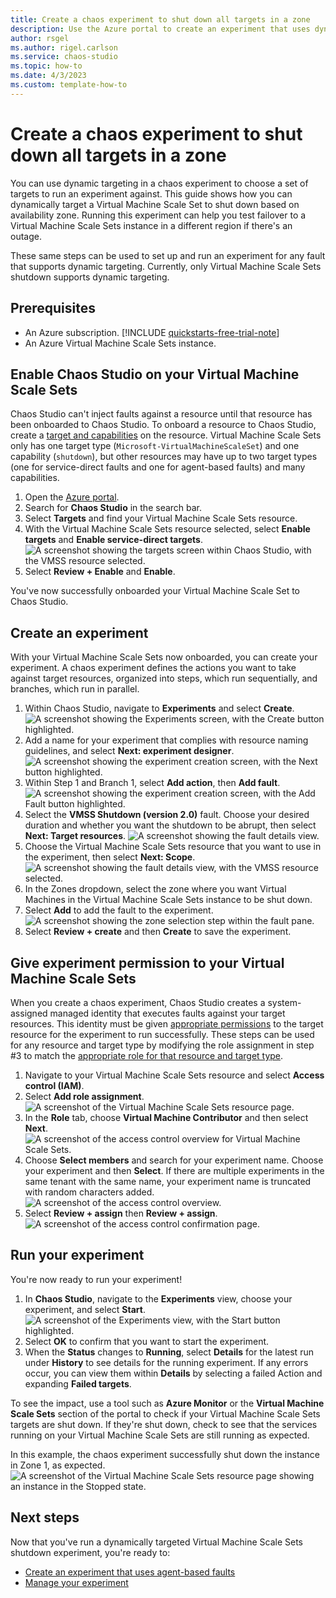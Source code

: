 ```yaml
---
title: Create a chaos experiment to shut down all targets in a zone
description: Use the Azure portal to create an experiment that uses dynamic targeting to select hosts in a zone
author: rsgel
ms.author: rigel.carlson
ms.service: chaos-studio
ms.topic: how-to
ms.date: 4/3/2023
ms.custom: template-how-to
---
```


# Create a chaos experiment to shut down all targets in a zone

You can use dynamic targeting in a chaos experiment to choose a set of targets to run an experiment against. This guide shows how you can dynamically target a Virtual Machine Scale Set to shut down based on availability zone. Running this experiment can help you test failover to a Virtual Machine Scale Sets instance in a different region if there's an outage.

These same steps can be used to set up and run an experiment for any fault that supports dynamic targeting. Currently, only Virtual Machine Scale Sets shutdown supports dynamic targeting.

## Prerequisites

- An Azure subscription. [!INCLUDE [quickstarts-free-trial-note](../../includes/quickstarts-free-trial-note.md)] 
- An Azure Virtual Machine Scale Sets instance.
 
## Enable Chaos Studio on your Virtual Machine Scale Sets

Chaos Studio can't inject faults against a resource until that resource has been onboarded to Chaos Studio. To onboard a resource to Chaos Studio, create a [target and capabilities](chaos-studio-targets-capabilities.md) on the resource. Virtual Machine Scale Sets only has one target type (`Microsoft-VirtualMachineScaleSet`) and one capability (`shutdown`), but other resources may have up to two target types (one for service-direct faults and one for agent-based faults) and many capabilities.

1. Open the [Azure portal](https://portal.azure.com).
1. Search for **Chaos Studio** in the search bar.
1. Select **Targets** and find your Virtual Machine Scale Sets resource.
1. With the Virtual Machine Scale Sets resource selected, select **Enable targets** and **Enable service-direct targets**.
![A screenshot showing the targets screen within Chaos Studio, with the VMSS resource selected.](images/tutorial-dynamic-targets-enable.png)
1. Select **Review + Enable** and **Enable**.

You've now successfully onboarded your Virtual Machine Scale Set to Chaos Studio.

## Create an experiment

With your Virtual Machine Scale Sets now onboarded, you can create your experiment. A chaos experiment defines the actions you want to take against target resources, organized into steps, which run sequentially, and branches, which run in parallel. 

1. Within Chaos Studio, navigate to **Experiments** and select **Create**.
![A screenshot showing the Experiments screen, with the Create button highlighted.](images/tutorial-dynamic-targets-experiment-browse.png)
1. Add a name for your experiment that complies with resource naming guidelines, and select **Next: experiment designer**.
![A screenshot showing the experiment creation screen, with the Next button highlighted.](images/tutorial-dynamic-targets-create-exp.png)
1. Within Step 1 and Branch 1, select **Add action**, then **Add fault**.
![A screenshot showing the experiment creation screen, with the Add Fault button highlighted.](images/tutorial-dynamic-targets-experiment-fault.png)
1. Select the **VMSS Shutdown (version 2.0)** fault. Choose your desired duration and whether you want the shutdown to be abrupt, then select **Next: Target resources**.
![A screenshot showing the fault details view.](images/tutorial-dynamic-targets-fault-details.png)
1. Choose the Virtual Machine Scale Sets resource that you want to use in the experiment, then select **Next: Scope**.
![A screenshot showing the fault details view, with the VMSS resource selected.](images/tutorial-dynamic-targets-fault-resources.png)
1. In the Zones dropdown, select the zone where you want Virtual Machines in the Virtual Machine Scale Sets instance to be shut down.
1. Select **Add** to add the fault to the experiment.
![A screenshot showing the zone selection step within the fault pane.](images/tutorial-dynamic-targets-enable.png)
1. Select **Review + create** and then **Create** to save the experiment.

## Give experiment permission to your Virtual Machine Scale Sets

When you create a chaos experiment, Chaos Studio creates a system-assigned managed identity that executes faults against your target resources. This identity must be given [appropriate permissions](chaos-studio-fault-providers.md) to the target resource for the experiment to run successfully. These steps can be used for any resource and target type by modifying the role assignment in step #3 to match the [appropriate role for that resource and target type](chaos-studio-fault-providers.md).

1. Navigate to your Virtual Machine Scale Sets resource and select **Access control (IAM)**.
2. Select **Add role assignment**.
![A screenshot of the Virtual Machine Scale Sets resource page.](images/tutorial-dynamic-targets-vmss-iam.png)
3. In the **Role** tab, choose **Virtual Machine Contributor** and then select **Next**.
![A screenshot of the access control overview for Virtual Machine Scale Sets.](images/tutorial-dynamic-targets-role-selection.png)
1. Choose **Select members** and search for your experiment name. Choose your experiment and then **Select**. If there are multiple experiments in the same tenant with the same name, your experiment name is truncated with random characters added.
![A screenshot of the access control overview.](images/tutorial-dynamic-targets-role-assignment.png)
1. Select **Review + assign** then **Review + assign**.
![A screenshot of the access control confirmation page.](images/tutorial-dynamic-targets-role-confirmation.png)


## Run your experiment

You're now ready to run your experiment!

1. In **Chaos Studio**, navigate to the **Experiments** view, choose your experiment, and select **Start**.
![A screenshot of the Experiments view, with the Start button highlighted.](images/tutorial-dynamic-targets-start-experiment.png)
1. Select **OK** to confirm that you want to start the experiment.
1. When the **Status** changes to **Running**, select **Details** for the latest run under **History** to see details for the running experiment. If any errors occur, you can view them within **Details** by selecting a failed Action and expanding **Failed targets**.

To see the impact, use a tool such as **Azure Monitor** or the **Virtual Machine Scale Sets** section of the portal to check if your Virtual Machine Scale Sets targets are shut down. If they're shut down, check to see that the services running on your Virtual Machine Scale Sets are still running as expected.

In this example, the chaos experiment successfully shut down the instance in Zone 1, as expected.
![A screenshot of the Virtual Machine Scale Sets resource page showing an instance in the Stopped state.](images/tutorial-dynamic-targets-view-vmss.png)


## Next steps
Now that you've run a dynamically targeted Virtual Machine Scale Sets shutdown experiment, you're ready to:
- [Create an experiment that uses agent-based faults](chaos-studio-tutorial-agent-based-portal.md)
- [Manage your experiment](chaos-studio-run-experiment.md)

